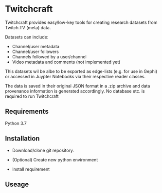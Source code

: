 # Twitchcraft

Twitchcraft provides easy/low-key tools for creating research datasets from Twitch.TV (meta) data.

Datasets can include:
* Channel/user metadata
* Channel/user followers
* Channels followed by a user/channel
* Video metadata and comments (not implemented yet)

This datasets wil be albe to be exported as edge-lists (e.g. for use in Gephi) or accessed in Juypter Notebooks via their respective reader classes. 

The data is saved in their original JSON format in a .zip archive and data provenance information is generated accordingly.
No database etc. is required to run Twitchcraft

## Requirements

Python 3.7

## Installation

* Download/clone git repository.

* (Optional) Create new python environment

* Install requirement

## Useage